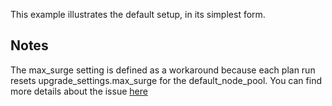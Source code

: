 This example illustrates the default setup, in its simplest form.

## Notes

The max_surge setting is defined as a workaround because each plan run resets upgrade_settings.max_surge for the default_node_pool. You can find more details about the issue [here](https://github.com/hashicorp/terraform-provider-azurerm/issues/24020)
